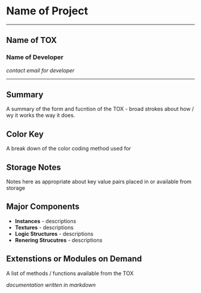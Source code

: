 # Name of Project #
---
## Name of TOX ##

### Name of Developer ###
_contact email for developer_

---
## Summary ##

A summary of the form and fucntion of the TOX - broad strokes about how / wy it works the way it does.


## Color Key ##
A break down of the color coding method used for 


## Storage Notes ##

Notes here as appropriate about key value pairs placed in or available from storage


## Major Components ##
* **Instances** - descriptions 
* **Textures** - descriptions 
* **Logic Structures** - descriptions 
* **Renering Strucutres** - descriptions 


## Extenstions or Modules on Demand ##
A list of methods / functions available from the TOX

_documentation written in markdown_